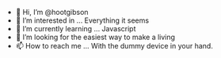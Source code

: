 - 👋 Hi, I’m @hootgibson
- 👀 I’m interested in ... Everything it seems
- 🌱 I’m currently learning ... Javascript
- 💞️ I’m looking for the easiest way to make a living
- 📫 How to reach me ... With the dummy device in your hand.

<!---
hootgibson/hootgibson is a ✨ special ✨ repository because its `README.md` (this file) appears on your GitHub profile.
You can click the Preview link to take a look at your changes.
--->
